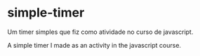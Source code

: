 # simple-timer
Um timer simples que fiz como atividade no curso de javascript.

A simple timer I made as an activity in the javascript course.

